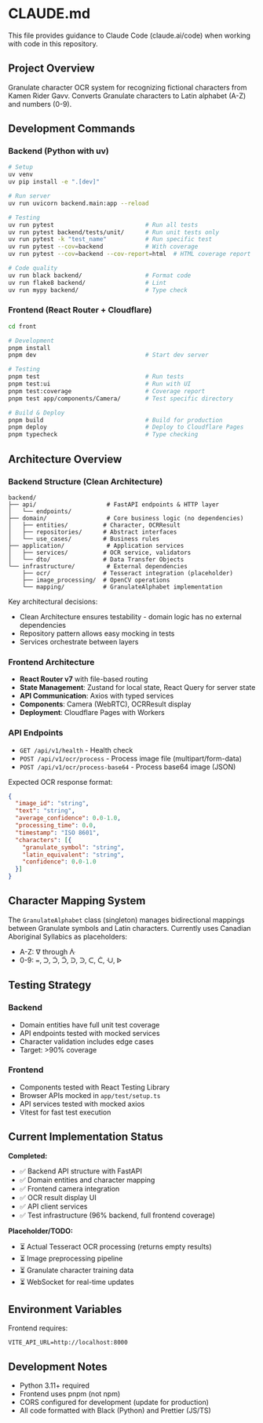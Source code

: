 # CLAUDE.md

This file provides guidance to Claude Code (claude.ai/code) when working with code in this repository.

## Project Overview

Granulate character OCR system for recognizing fictional characters from Kamen Rider Gavv. Converts Granulate characters to Latin alphabet (A-Z) and numbers (0-9).

## Development Commands

### Backend (Python with uv)
```bash
# Setup
uv venv
uv pip install -e ".[dev]"

# Run server
uv run uvicorn backend.main:app --reload

# Testing
uv run pytest                          # Run all tests
uv run pytest backend/tests/unit/      # Run unit tests only
uv run pytest -k "test_name"           # Run specific test
uv run pytest --cov=backend            # With coverage
uv run pytest --cov=backend --cov-report=html  # HTML coverage report

# Code quality
uv run black backend/                  # Format code
uv run flake8 backend/                 # Lint
uv run mypy backend/                   # Type check
```

### Frontend (React Router + Cloudflare)
```bash
cd front

# Development
pnpm install
pnpm dev                               # Start dev server

# Testing
pnpm test                              # Run tests
pnpm test:ui                           # Run with UI
pnpm test:coverage                     # Coverage report
pnpm test app/components/Camera/       # Test specific directory

# Build & Deploy
pnpm build                             # Build for production
pnpm deploy                            # Deploy to Cloudflare Pages
pnpm typecheck                         # Type checking
```

## Architecture Overview

### Backend Structure (Clean Architecture)
```
backend/
├── api/                    # FastAPI endpoints & HTTP layer
│   └── endpoints/         
├── domain/                 # Core business logic (no dependencies)
│   ├── entities/          # Character, OCRResult
│   ├── repositories/      # Abstract interfaces
│   └── use_cases/         # Business rules
├── application/            # Application services
│   ├── services/          # OCR service, validators
│   └── dto/               # Data Transfer Objects
└── infrastructure/         # External dependencies
    ├── ocr/               # Tesseract integration (placeholder)
    ├── image_processing/  # OpenCV operations
    └── mapping/           # GranulateAlphabet implementation
```

Key architectural decisions:
- Clean Architecture ensures testability - domain logic has no external dependencies
- Repository pattern allows easy mocking in tests
- Services orchestrate between layers

### Frontend Architecture
- **React Router v7** with file-based routing
- **State Management**: Zustand for local state, React Query for server state
- **API Communication**: Axios with typed services
- **Components**: Camera (WebRTC), OCRResult display
- **Deployment**: Cloudflare Pages with Workers

### API Endpoints
- `GET /api/v1/health` - Health check
- `POST /api/v1/ocr/process` - Process image file (multipart/form-data)
- `POST /api/v1/ocr/process-base64` - Process base64 image (JSON)

Expected OCR response format:
```json
{
  "image_id": "string",
  "text": "string",
  "average_confidence": 0.0-1.0,
  "processing_time": 0.0,
  "timestamp": "ISO 8601",
  "characters": [{
    "granulate_symbol": "string",
    "latin_equivalent": "string", 
    "confidence": 0.0-1.0
  }]
}
```

## Character Mapping System

The `GranulateAlphabet` class (singleton) manages bidirectional mappings between Granulate symbols and Latin characters. Currently uses Canadian Aboriginal Syllabics as placeholders:
- A-Z: ᐁ through ᐿ  
- 0-9: ᐀, ᑐ, ᑑ, ᑒ, ᑓ, ᑔ, ᑕ, ᑖ, ᑗ, ᐉ

## Testing Strategy

### Backend
- Domain entities have full unit test coverage
- API endpoints tested with mocked services
- Character validation includes edge cases
- Target: >90% coverage

### Frontend  
- Components tested with React Testing Library
- Browser APIs mocked in `app/test/setup.ts`
- API services tested with mocked axios
- Vitest for fast test execution

## Current Implementation Status

**Completed:**
- ✅ Backend API structure with FastAPI
- ✅ Domain entities and character mapping
- ✅ Frontend camera integration
- ✅ OCR result display UI
- ✅ API client services
- ✅ Test infrastructure (96% backend, full frontend coverage)

**Placeholder/TODO:**
- ⏳ Actual Tesseract OCR processing (returns empty results)
- ⏳ Image preprocessing pipeline
- ⏳ Granulate character training data
- ⏳ WebSocket for real-time updates

## Environment Variables

Frontend requires:
```
VITE_API_URL=http://localhost:8000
```

## Development Notes

- Python 3.11+ required
- Frontend uses pnpm (not npm)
- CORS configured for development (update for production)
- All code formatted with Black (Python) and Prettier (JS/TS)